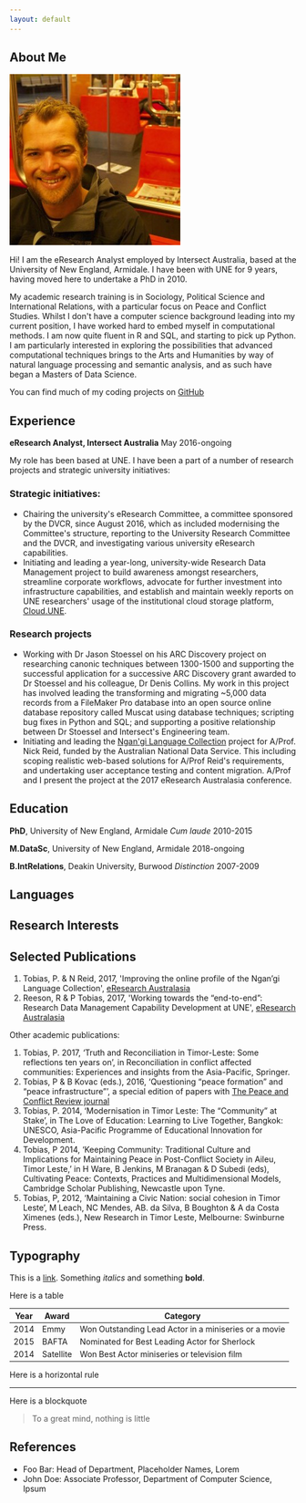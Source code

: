 ```yaml
---
layout: default
---
```


## About Me

<img class="profile-picture" src="photo.jpg">

Hi! I am the eResearch Analyst employed by Intersect Australia, based at the University of New England, Armidale. I have been with UNE for 9 years, having moved here to undertake a PhD in 2010. 

My academic research training is in Sociology, Political Science and International Relations, with a particular focus on Peace and Conflict Studies. Whilst I don't have a computer science background leading into my current position, I have worked hard to embed myself in computational methods. I am now quite fluent in R and SQL, and starting to pick up Python. I am particularly interested in exploring the possibilities that advanced computational techniques brings to the Arts and Humanities by way of natural language processing and semantic analysis, and as such have began a Masters of Data Science. 

You can find much of my coding projects on [GitHub](https://github.com/paddytobias)

## Experience
**eResearch Analyst, Intersect Australia**
May 2016-ongoing

My role has been based at UNE. I have been a part of a number of research projects and strategic university initiatives:

### Strategic initiatives:
* Chairing the university's eResearch Committee, a committee sponsored by the DVCR, since August 2016, which as included modernising the Committee's structure, reporting to the University Research Committee and the DVCR, and investigating various university eResearch capabilities.
* Initiating and leading a year-long, university-wide Research Data Management project to build awareness amongst researchers, streamline corporate workflows, advocate for further investment into infrastructure capabilities, and establish and maintain weekly reports on UNE researchers' usage of the institutional cloud storage platform, [Cloud.UNE](cloud.une.edu.au).

### Research projects
* Working with Dr Jason Stoessel on his ARC Discovery project on researching canonic techniques between 1300-1500 and supporting the successful application for a successive ARC Discovery grant awarded to Dr Stoessel and his colleague, Dr Denis Collins. My work in this project has involved leading the transforming and migrating ~5,000 data records from a FileMaker Pro database into an open source online database repository called Muscat using database techniques; scripting bug fixes in Python and SQL; and supporting a positive relationship between Dr Stoessel and Intersect's Engineering team.
* Initiating and leading the [Ngan'gi Language Collection](https://ngangi.net/) project for A/Prof. Nick Reid, funded by the Australian National Data Service. This including scoping realistic web-based solutions for A/Prof Reid's requirements, and undertaking user acceptance testing and content migration. A/Prof and I present the project at the 2017 eResearch Australasia conference.

## Education
**PhD**, University of New England, Armidale
*Cum laude*
2010-2015

**M.DataSc**, University of New England, Armidale
2018-ongoing

**B.IntRelations**, Deakin University, Burwood
*Distinction*
2007-2009

## Languages



## Research Interests


## Selected Publications

1. Tobias, P. & N Reid, 2017, 'Improving the online profile of the Ngan’gi Language Collection', [eResearch Australasia](https://conference.eresearch.edu.au/2017/08/improving-the-online-profile-of-the-ngangi-language-collection/)
2. Reeson, R & P Tobias, 2017, 'Working towards the “end-to-end”: Research Data Management Capability Development at UNE', [eResearch Australasia](https://conference.eresearch.edu.au/2017/09/working-towards-the-end-to-end-research-data-management-capability-development-at-une/)

Other academic publications:
1. Tobias, P. 2017, ‘Truth and Reconciliation in Timor-Leste: Some reflections ten years on’, in Reconciliation in conflict affected communities: Experiences and insights from the Asia-Pacific, Springer.
2.  Tobias, P & B Kovac (eds.), 2016, ‘Questioning “peace formation” and “peace infrastructure”’, a special edition of papers with [The Peace and Conflict Review journal](http://www.review.upeace.org/images/PCR9.1.pdf)
3. Tobias, P. 2014, ‘Modernisation in Timor Leste: The “Community” at Stake’, in The Love of Education: Learning to Live Together, Bangkok: UNESCO, Asia-Pacific Programme of Educational Innovation for Development.
4. Tobias, P 2014, ‘Keeping Community: Traditional Culture and Implications for Maintaining Peace in Post-Conflict Society in Aileu, Timor Leste,’ in H Ware, B Jenkins, M Branagan & D Subedi (eds), Cultivating Peace: Contexts, Practices and Multidimensional Models, Cambridge Scholar Publishing, Newcastle upon Tyne.
5. Tobias, P, 2012, ‘Maintaining a Civic Nation: social cohesion in Timor Leste’, M Leach, NC Mendes, AB. da Silva, B Boughton & A da Costa Ximenes (eds.), New Research in Timor Leste, Melbourne: Swinburne Press. 




## Typography

This is a [link](http://google.com). Something *italics* and something **bold**.

Here is a table

Year | Award | Category
-----|-------|--------
2014 | Emmy  | Won Outstanding Lead Actor in a miniseries or a movie
2015 | BAFTA | Nominated for Best Leading Actor for Sherlock
2014 | Satellite | Won Best Actor miniseries or television film

Here is a horizontal rule

---

Here is a blockquote

> To a great mind, nothing is little

## References

* Foo Bar: Head of Department, Placeholder Names, Lorem
* John Doe: Associate Professor, Department of Computer Science, Ipsum
